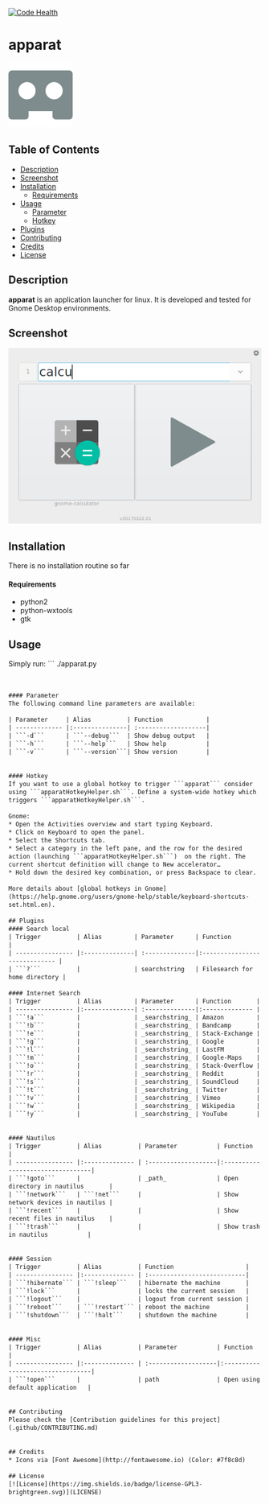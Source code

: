[![Code Health](https://landscape.io/github/yafp/apparat/master/landscape.svg?style=flat)](https://landscape.io/github/yafp/apparat/master)

apparat
==========

![logo](https://raw.githubusercontent.com/yafp/apparat/master/src/gfx/core/bt_appIcon_128.png)


## Table of Contents

  * [Description](##Description)
  * [Screenshot](##Screenshot)
  * [Installation](#Installation)
    * [Requirements](####Requirements)
  * [Usage](##Usage)
    * [Parameter](####Parameter)
    * [Hotkey](####Hotkey)
  * [Plugins](##Plugins)
  * [Contributing](##Contributing)
  * [Credits](##Credits)
  * [License](##License)


## Description

__apparat__ is an application launcher for linux. It is developed and tested for Gnome Desktop environments.


## Screenshot
![screenshot](https://raw.githubusercontent.com/yafp/apparat/master/docs/screenshot_ui.png)


## Installation
There is no installation routine so far

#### Requirements
- python2
- python-wxtools
- gtk

## Usage
Simply run: ```
./apparat.py
```


#### Parameter
The following command line parameters are available:

| Parameter     | Alias          | Function            |
| ------------- |:---------------| :-------------------|
| ```-d```      | ```--debug```  | Show debug output   |
| ```-h```      | ```--help```   | Show help           |
| ```-v```      | ```--version```| Show version        |


#### Hotkey
If you want to use a global hotkey to trigger ```apparat``` consider using ```apparatHotkeyHelper.sh```. Define a system-wide hotkey which triggers ```apparatHotkeyHelper.sh```.

Gnome:
* Open the Activities overview and start typing Keyboard.
* Click on Keyboard to open the panel.
* Select the Shortcuts tab.
* Select a category in the left pane, and the row for the desired action (launching ```apparatHotkeyHelper.sh```)  on the right. The current shortcut definition will change to New accelerator…
* Hold down the desired key combination, or press Backspace to clear.

More details about [global hotkeys in Gnome](https://help.gnome.org/users/gnome-help/stable/keyboard-shortcuts-set.html.en).

## Plugins
#### Search local
| Trigger          | Alias         | Parameter      | Function                      |
| ---------------- |:--------------| :--------------|:----------------------------- |
| ```?```          |               | searchstring   | Filesearch for home directory |

#### Internet Search
| Trigger          | Alias         | Parameter      | Function       |
| ---------------- |:--------------| :--------------|:-------------- |
| ```!a```         |               | _searchstring_ | Amazon         |
| ```!b```         |               | _searchstring_ | Bandcamp       |
| ```!e```         |               | _searchstring_ | Stack-Exchange |
| ```!g```         |               | _searchstring_ | Google         |
| ```!l```         |               | _searchstring_ | LastFM         |
| ```!m```         |               | _searchstring_ | Google-Maps    |
| ```!o```         |               | _searchstring_ | Stack-Overflow |
| ```!r```         |               | _searchstring_ | Reddit         |
| ```!s```         |               | _searchstring_ | SoundCloud     |
| ```!t```         |               | _searchstring_ | Twitter        |
| ```!v```         |               | _searchstring_ | Vimeo          |
| ```!w```         |               | _searchstring_ | Wikipedia      |
| ```!y```         |               | _searchstring_ | YouTube        |


#### Nautilus
| Trigger          | Alias          | Parameter           | Function                         |
| ---------------- |:-------------- | :-------------------|:---------------------------------|
| ```!goto```      |                | _path_              | Open directory in nautilus       |
| ```!network```   | ```!net```     |                     | Show network devices in nautilus |
| ```!recent```    |                |                     | Show recent files in nautilus    |
| ```!trash```     |                |                     | Show trash in nautilus           |


#### Session
| Trigger          | Alias          | Function                    |
| ---------------- |:-------------- | :---------------------------|
| ```!hibernate``` | ```!sleep```   | hibernate the machine       |
| ```!lock```      |                | locks the current session   |
| ```!logout```    |                | logout from current session |
| ```!reboot```    | ```!restart``` | reboot the machine          |
| ```!shutdown```  | ```!halt```    | shutdown the machine        |


#### Misc
| Trigger          | Alias          | Parameter           | Function                         |
| ---------------- |:-------------- | :-------------------|:---------------------------------|
| ```!open```      |                | path                | Open using default application   |


## Contributing
Please check the [Contribution guidelines for this project](.github/CONTRIBUTING.md)


## Credits
* Icons via [Font Awesome](http://fontawesome.io) (Color: #7f8c8d)

## License
[![License](https://img.shields.io/badge/license-GPL3-brightgreen.svg)](LICENSE)
